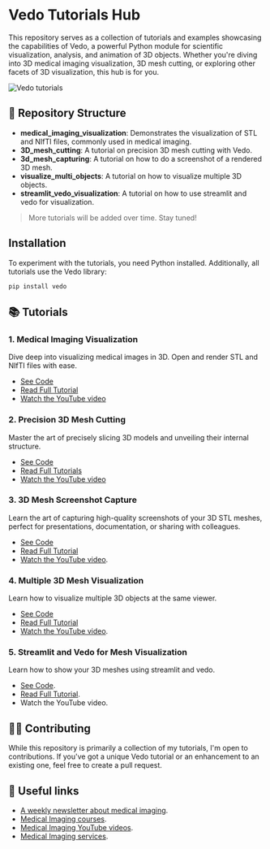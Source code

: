 # Vedo Tutorials Hub

This repository serves as a collection of tutorials and examples showcasing the capabilities of Vedo, a powerful Python module for scientific visualization, analysis, and animation of 3D objects. Whether you're diving into 3D medical imaging visualization, 3D mesh cutting, or exploring other facets of 3D visualization, this hub is for you.

![Vedo tutorials](https://github.com/amine0110/vedo-tutorials/assets/37108394/18695723-8a30-4d48-85d6-addf4ce30b6c)

## 📂 Repository Structure
- **medical_imaging_visualization**: Demonstrates the visualization of STL and NIfTI files, commonly used in medical imaging.
- **3D_mesh_cutting**: A tutorial on precision 3D mesh cutting with Vedo.
- **3d_mesh_capturing**: A tutorial on how to do a screenshot of a rendered 3D mesh.
- **visualize_multi_objects**: A tutorial on how to visualize multiple 3D objects.
- **streamlit_vedo_visualization**: A tutorial on how to use streamlit and vedo for visualization.

> More tutorials will be added over time. Stay tuned!

## Installation
To experiment with the tutorials, you need Python installed. Additionally, all tutorials use the Vedo library:
```
pip install vedo
```

## 📚 Tutorials
### 1. Medical Imaging Visualization
Dive deep into visualizing medical images in 3D. Open and render STL and NIfTI files with ease.
- [See Code](https://github.com/amine0110/vedo-tutorials/blob/main/visualization.py)
- [Read Full Tutorial](https://pycad.co/3d-visualization-with-python-and-vedo/)
- [Watch the YouTube video](https://youtu.be/lPoZJFrYtL0)

### 2. Precision 3D Mesh Cutting
Master the art of precisely slicing 3D models and unveiling their internal structure.
- [See Code](https://github.com/amine0110/vedo-tutorials/blob/main/3d_mesh_cut.py)
- [Read Full Tutorials](https://pycad.co/3d-mesh-cutter/)
- [Watch the YouTube video](https://youtu.be/dmXC078ZOR4)

### 3. 3D Mesh Screenshot Capture
Learn the art of capturing high-quality screenshots of your 3D STL meshes, perfect for presentations, documentation, or sharing with colleagues.
- [See Code](https://github.com/amine0110/vedo-tutorials/blob/main/3d_mesh_screenshot.py)
- [Read Full Tutorial](https://pycad.co/how-to-capture-3d-mesh-screenshots-with-vedo/)
- [Watch the YouTube video](https://youtu.be/8Qn14WMUamA?si=ZGNB3ozIIMU3eJ8G).

### 4. Multiple 3D Mesh Visualization
Learn how to visualize multiple 3D objects at the same viewer.
- [See Code](https://github.com/amine0110/vedo-tutorials/blob/main/visualize_multi_objects.py)
- [Read Full Tutorial](https://pycad.co/visualizing-multiple-3d-objects-with-vedo-in-medical-imaging/)
- [Watch the YouTube video](https://youtu.be/LVoj3poN2WI).

### 5. Streamlit and Vedo for Mesh Visualization
Learn how to show your 3D meshes using streamlit and vedo.
- [See Code](https://github.com/amine0110/vedo-tutorials/blob/main/streamlit_vedo_visualization.py).
- [Read Full Tutorial](https://pycad.co/interactive-3d-visualization-with-vedo-and-streamlit/).
- Watch the YouTube video.

## 💁‍♂️ Contributing
While this repository is primarily a collection of my tutorials, I'm open to contributions. If you've got a unique Vedo tutorial or an enhancement to an existing one, feel free to create a pull request.

## 🚀 Useful links
- [A weekly newsletter about medical imaging](https://pycad.co/join-us/).
- [Medical Imaging courses](https://pycad.co/courses/).
- [Medical Imaging YouTube videos](https://www.youtube.com/watch?v=AU4KlXKKnac&list=PLQCkKRar9trODKvJr2B2A3P2m-9Wk_ziF&ab_channel=pycad).
- [Medical Imaging services](https://pycad.co/services/).

